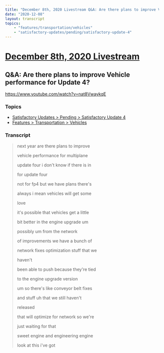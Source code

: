 ```yaml
---
title: "December 8th, 2020 Livestream Q&A: Are there plans to improve Vehicle performance for Update 4?"
date: "2020-12-08"
layout: transcript
topics:
    - "features/transportation/vehicles"
    - "satisfactory-updates/pending/satisfactory-update-4"
---
```

# [December 8th, 2020 Livestream](../2020-12-08.md)
## Q&A: Are there plans to improve Vehicle performance for Update 4?
https://www.youtube.com/watch?v=nat8VwaykqE

### Topics
* [Satisfactory Updates > Pending > Satisfactory Update 4](../topics/satisfactory-updates/pending/satisfactory-update-4.md)
* [Features > Transportation > Vehicles](../topics/features/transportation/vehicles.md)

### Transcript

> next year are there plans to improve
> 
> vehicle performance for multiplane
> 
> update four i don't know if there is in
> 
> for update four
> 
> not for fp4 but we have plans there's
> 
> always i mean vehicles will get some
> 
> love
> 
> it's possible that vehicles get a little
> 
> bit better in the engine upgrade um
> 
> possibly um from the network
> 
> of improvements we have a bunch of
> 
> network fixes optimization stuff that we
> 
> haven't
> 
> been able to push because they're tied
> 
> to the engine upgrade version
> 
> um so there's like conveyor belt fixes
> 
> and stuff uh that we still haven't
> 
> released
> 
> that will optimize for network so we're
> 
> just waiting for that
> 
> sweet engine and engineering engine
> 
> look at this i've got
> 

